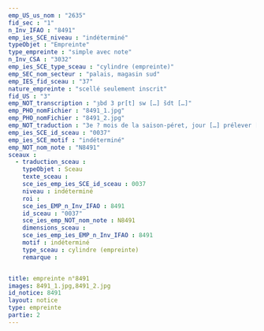```yaml
---
emp_US_us_nom : "2635"
fid_sec : "1"
n_Inv_IFAO : "8491"
emp_ies_SCE_niveau : "indéterminé"
typeObjet : "Empreinte"
type_empreinte : "simple avec note"
n_Inv_CSA : "3032"
emp_ies_SCE_type_sceau : "cylindre (empreinte)"
emp_SEC_nom_secteur : "palais, magasin sud"
emp_IES_fid_sceau : "37"
nature_empreinte : "scellé seulement inscrit"
fid_US : "3"
emp_NOT_transcription : "ȝbd 3 pr[t] sw […] šdt […]"
emp_PHO_nomFichier : "8491_1.jpg"
emp_PHO_nomFichier : "8491_2.jpg"
emp_NOT_traduction : "3e ? mois de la saison-péret, jour […] prélever […]"
emp_ies_SCE_id_sceau : "0037"
emp_ies_SCE_motif : "indéterminé"
emp_NOT_nom_note : "N8491"
sceaux :
  - traduction_sceau : 
    typeObjet : Sceau
    texte_sceau : 
    sce_ies_emp_ies_SCE_id_sceau : 0037
    niveau : indéterminé
    roi : 
    sce_ies_EMP_n_Inv_IFAO : 8491
    id_sceau : "0037"
    sce_ies_emp_NOT_nom_note : N8491
    dimensions_sceau : 
    sce_ies_emp_ies_EMP_n_Inv_IFAO : 8491
    motif : indéterminé
    type_sceau : cylindre (empreinte)
    remarque : 


title: empreinte n°8491
images: 8491_1.jpg,8491_2.jpg
id_notice: 8491
layout: notice
type: empreinte
partie: 2
---
```

